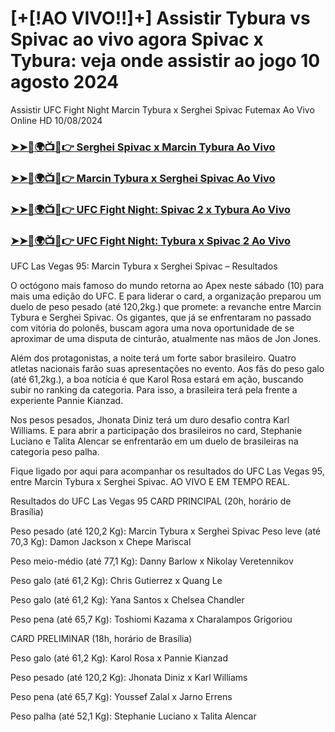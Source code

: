 #  [+[!AO VIVO!!]+] Assistir Tybura vs Spivac ao vivo agora Spivac x Tybura: veja onde assistir ao jogo 10 agosto 2024

Assistir UFC Fight Night Marcin Tybura x Serghei Spivac Futemax Ao Vivo Online HD 10/08/2024

<h3><a href="https://cutt.ly/MecUE7J2">➤➤🔴🌍📺📱👉 Serghei Spivac x Marcin Tybura Ao Vivo</a></h3>

<h3><a href="https://cutt.ly/MecUE7J2">➤➤🔴🌍📺📱👉 Marcin Tybura x Serghei Spivac Ao Vivo</a></h3>

<h3><a href="https://cutt.ly/MecUE7J2">➤➤🔴🌍📺📱👉 UFC Fight Night: Spivac 2 x Tybura Ao Vivo</a></h3>

<h3><a href="https://cutt.ly/MecUE7J2">➤➤🔴🌍📺📱👉 UFC Fight Night: Tybura x Spivac 2 Ao Vivo</a></h3>

UFC Las Vegas 95: Marcin Tybura x Serghei Spivac – Resultados

O octógono mais famoso do mundo retorna ao Apex neste sábado (10) para mais uma edição do UFC. E para liderar o card, a organização preparou um duelo de peso pesado (até 120,2kg.) que promete: a revanche entre Marcin Tybura e Serghei Spivac. Os gigantes, que já se enfrentaram no passado com vitória do polonês, buscam agora uma nova oportunidade de se aproximar de uma disputa de cinturão, atualmente nas mãos de Jon Jones.

Além dos protagonistas, a noite terá um forte sabor brasileiro. Quatro atletas nacionais farão suas apresentações no evento. Aos fãs do peso galo (até 61,2kg.), a boa notícia é que Karol Rosa estará em ação, buscando subir no ranking da categoria. Para isso, a brasileira terá pela frente a experiente Pannie Kianzad.

Nos pesos pesados, Jhonata Diniz terá um duro desafio contra Karl Williams. E para abrir a participação dos brasileiros no card, Stephanie Luciano e Talita Alencar se enfrentarão em um duelo de brasileiras na categoria peso palha.

Fique ligado por aqui para acompanhar os resultados do UFC Las Vegas 95, entre Marcin Tybura x Serghei Spivac. AO VIVO E EM TEMPO REAL.

Resultados do UFC Las Vegas 95
CARD PRINCIPAL (20h, horário de Brasília) 

Peso pesado (até 120,2 Kg): Marcin Tybura x Serghei Spivac
Peso leve (até 70,3 Kg): Damon Jackson x Chepe Mariscal

Peso meio-médio (até 77,1 Kg): Danny Barlow x Nikolay Veretennikov

Peso galo (até 61,2 Kg): Chris Gutierrez x Quang Le

Peso galo (até 61,2 Kg): Yana Santos x Chelsea Chandler

Peso pena (até 65,7 Kg): Toshiomi Kazama x Charalampos Grigoriou

CARD PRELIMINAR (18h, horário de Brasília)

Peso galo (até 61,2 Kg): Karol Rosa x Pannie Kianzad

Peso pesado (até 120,2 Kg): Jhonata Diniz x Karl Williams

Peso pena (até 65,7 Kg): Youssef Zalal x Jarno Errens

Peso palha (até 52,1 Kg): Stephanie Luciano x Talita Alencar
